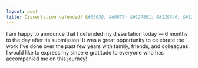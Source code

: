 ```yaml
---
layout: post
title: Dissertation defended! &#65039; &#9876; &#127891; &#129346; &#127870;
---
```


I am happy to announce that I defended my dissertation today — 6 months to the day after its submission!
It was a great opportunity to celebrate the work I've done over the past few years with family, friends, and colleagues.
I would like to express my sincere gratitude to everyone who has accompanied me on this journey! 
